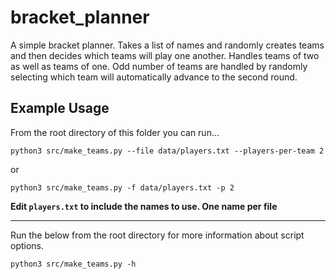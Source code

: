 # bracket_planner
A simple bracket planner. Takes a list of names and randomly creates teams and then decides which teams will play one another. Handles teams of two as well as teams of one. Odd number of teams are handled by randomly selecting which team will automatically advance to the second round.

## Example Usage
From the root directory of this folder you can run...

```
python3 src/make_teams.py --file data/players.txt --players-per-team 2
```

or

```
python3 src/make_teams.py -f data/players.txt -p 2
```

**Edit `players.txt` to include the names to use. One name per file**

---

Run the below from the root directory for more information about script options.

```
python3 src/make_teams.py -h
```